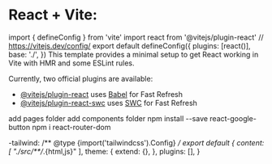 # React + Vite:
import { defineConfig } from 'vite'
import react from '@vitejs/plugin-react'
// https://vitejs.dev/config/
export default defineConfig({
  plugins: [react()],
  base: './',
})
This template provides a minimal setup to get React working in Vite with HMR and some ESLint rules.

Currently, two official plugins are available:

- [@vitejs/plugin-react](https://github.com/vitejs/vite-plugin-react/blob/main/packages/plugin-react/README.md) uses [Babel](https://babeljs.io/) for Fast Refresh
- [@vitejs/plugin-react-swc](https://github.com/vitejs/vite-plugin-react-swc) uses [SWC](https://swc.rs/) for Fast Refresh

add pages folder
add components folder
npm install --save react-google-button
npm i react-router-dom


-tailwind: 
/** @type {import('tailwindcss').Config} */
export default {
  content: [
    "./src/**/*.{html,js}"
  ],
  theme: {
    extend: {},
  },
  plugins: [],
}